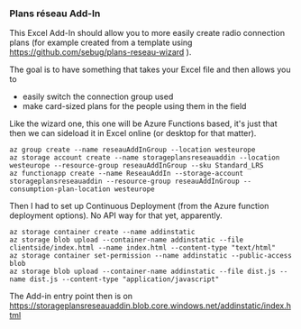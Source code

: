 ### Plans réseau Add-In
This Excel Add-In should allow you to more easily create radio connection plans (for example created from a template using https://github.com/sebug/plans-reseau-wizard ).

The goal is to have something that takes your Excel file and then allows you to

 * easily switch the connection group used
 * make card-sized plans for the people using them in the field

Like the wizard one, this one will be Azure Functions based, it's just that then we can sideload it in Excel online (or desktop for that matter).


	az group create --name reseauAddInGroup --location westeurope
	az storage account create --name storageplansreseauaddin --location westeurope --resource-group reseauAddInGroup --sku Standard_LRS
	az functionapp create --name ReseauAddIn --storage-account storageplansreseauaddin --resource-group reseauAddInGroup --consumption-plan-location westeurope

Then I had to set up Continuous Deployment (from the Azure function deployment options). No API way for that yet, apparently.


	az storage container create --name addinstatic
	az storage blob upload --container-name addinstatic --file clientside/index.html --name index.html --content-type "text/html"
	az storage container set-permission --name addinstatic --public-access blob
	az storage blob upload --container-name addinstatic --file dist.js --name dist.js --content-type "application/javascript"


The Add-in entry point then is on https://storageplansreseauaddin.blob.core.windows.net/addinstatic/index.html



